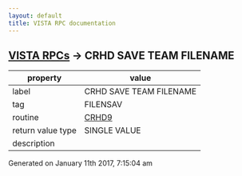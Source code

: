 ```yaml
---
layout: default
title: VISTA RPC documentation
---
```




## [VISTA RPCs](TableOfContent.md) &#8594; CRHD SAVE TEAM FILENAME 

 property | value 
--- | --- 
 label | CRHD SAVE TEAM FILENAME
 tag | FILENSAV
 routine | [CRHD9](http://code.osehra.org/dox/Routine_CRHD9_source.html)
 return value type | SINGLE VALUE
 description | 




 Generated on January 11th 2017, 7:15:04 am